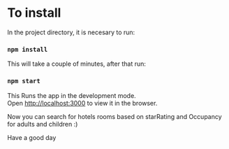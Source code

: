 # To install

In the project directory, it is necesary to run:
### `npm install`

This will take a couple of minutes, after that run:

### `npm start`

This Runs the app in the development mode.\
Open [http://localhost:3000](http://localhost:3000) to view it in the browser.


Now you can search for hotels rooms based on starRating and Occupancy for adults and children :)

Have a good day